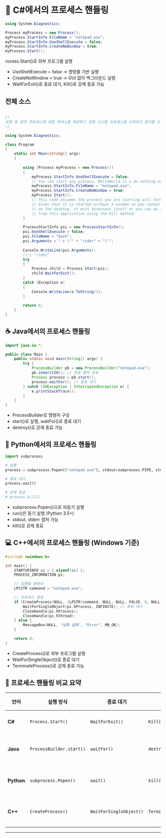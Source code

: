 # 🚀 C#에서의 프로세스 핸들링

```csharp
using System.Diagnostics;

Process myProcess = new Process();
myProcess.StartInfo.FileName = "notepad.exe";
myProcess.StartInfo.UseShellExecute = false;
myProcess.StartInfo.CreateNoWindow = true;
myProcess.Start();
```

rocess.Start()로 외부 프로그램 실행
- UseShellExecute = false → 명령줄 기반 실행
- CreateNoWindow = true → GUI 없이 백그라운드 실행
- WaitForExit()로 종료 대기, Kill()로 강제 종료 가능

## 전체 소스
```csharp

/*
로컬 및 원격 프로세스에 대한 액세스를 제공하고 로컬 시스템 프로세스를 시작하고 중지할 수 있습니다.
*/

using System.Diagnostics;

class Program
{
    static int Main(string[] args)
    {
        
        using (Process myProcess = new Process())
        {
            myProcess.StartInfo.UseShellExecute = false;
            // You can start any process, HelloWorld is a do-nothing example.
            myProcess.StartInfo.FileName = "notepad.exe";
            myProcess.StartInfo.CreateNoWindow = true;
            myProcess.Start();
            // This code assumes the process you are starting will terminate itself.
            // Given that it is started without a window so you cannot terminate it
            // on the desktop, it must terminate itself or you can do it programmatically
            // from this application using the Kill method.
        }

        ProcessStartInfo psi = new ProcessStartInfo();
        psi.UseShellExecute = false;
        psi.FileName = "bash";
        psi.Arguments = "-c \"" + "rider" + "\"";
        
        Console.WriteLine(psi.Arguments);
        //-c "rider"
        try
        {
            Process child = Process.Start(psi);
            child.WaitForExit();
        }
        catch (Exception e)
        {
            Console.WriteLine(e.ToString());
        }
        
        return 0;
    }
}
```


## ☕ Java에서의 프로세스 핸들링
```java
import java.io.*;

public class Main {
    public static void main(String[] args) {
        try {
            ProcessBuilder pb = new ProcessBuilder("notepad.exe");
            pb.inheritIO(); // 콘솔 출력 공유
            Process process = pb.start();
            process.waitFor(); // 종료 대기
        } catch (IOException | InterruptedException e) {
            e.printStackTrace();
        }
    }
}
```

- ProcessBuilder로 명령어 구성
- start()로 실행, waitFor()로 종료 대기
- destroy()로 강제 종료 가능

## 🐍 Python에서의 프로세스 핸들링

```python
import subprocess

# 실행
process = subprocess.Popen(["notepad.exe"], stdout=subprocess.PIPE, stderr=subprocess.PIPE)

# 종료 대기
process.wait()

# 강제 종료
# process.kill()

```

- subprocess.Popen()으로 비동기 실행
- run()은 동기 실행 (Python 3.5+)
- stdout, stderr 캡처 가능
- kill()로 강제 종료

## 💻 C++에서의 프로세스 핸들링 (Windows 기준)
```cpp
#include <windows.h>

int main() {
    STARTUPINFO si = { sizeof(si) };
    PROCESS_INFORMATION pi;

    // 실행할 명령어
    LPCSTR command = "notepad.exe";

    // 프로세스 생성
    if (CreateProcess(NULL, (LPSTR)command, NULL, NULL, FALSE, 0, NULL, NULL, &si, &pi)) {
        WaitForSingleObject(pi.hProcess, INFINITE); // 종료 대기
        CloseHandle(pi.hProcess);
        CloseHandle(pi.hThread);
    } else {
        MessageBox(NULL, "실행 실패", "Error", MB_OK);
    }

    return 0;
}
```

- CreateProcess()로 외부 프로그램 실행
- WaitForSingleObject()로 종료 대기
- TerminateProcess()로 강제 종료 가능


## 📌 프로세스 핸들링 비교 요약

| 언어     | 실행 방식               | 종료 대기         | 강제 종료       | 특징 요약                       |
|----------|-------------------------|-------------------|------------------|----------------------------------|
| **C#**   | `Process.Start()`       | `WaitForExit()`   | `Kill()`         | GUI/CLI 모두 제어 가능           |
| **Java** | `ProcessBuilder.start()`| `waitFor()`       | `destroy()`      | 명령어 인자 세분화 가능          |
| **Python** | `subprocess.Popen()`  | `wait()`          | `kill()`         | 출력 캡처 및 파이프 연결 용이    |
| **C++**  | `CreateProcess()`       | `WaitForSingleObject()` | `TerminateProcess()` | WinAPI 기반, 세부 제어 가능      |


---

